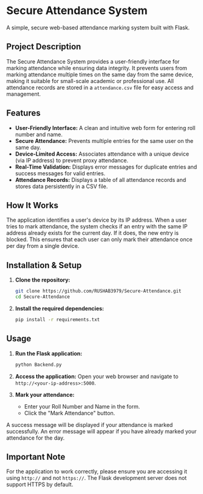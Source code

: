 # Secure Attendance System

A simple, secure web-based attendance marking system built with Flask.

## Project Description

The Secure Attendance System provides a user-friendly interface for marking attendance while ensuring data integrity. It prevents users from marking attendance multiple times on the same day from the same device, making it suitable for small-scale academic or professional use. All attendance records are stored in a `attendance.csv` file for easy access and management.

## Features

- **User-Friendly Interface:** A clean and intuitive web form for entering roll number and name.
- **Secure Attendance:** Prevents multiple entries for the same user on the same day.
- **Device-Limited Access:** Associates attendance with a unique device (via IP address) to prevent proxy attendance.
- **Real-Time Validation:** Displays error messages for duplicate entries and success messages for valid entries.
- **Attendance Records:** Displays a table of all attendance records and stores data persistently in a CSV file.

## How It Works

The application identifies a user's device by its IP address. When a user tries to mark attendance, the system checks if an entry with the same IP address already exists for the current day. If it does, the new entry is blocked. This ensures that each user can only mark their attendance once per day from a single device.

## Installation & Setup

1.  **Clone the repository:**
    ```bash
    git clone https://github.com/RUSHAB3979/Secure-Attendance.git
    cd Secure-Attendance
    ```

2.  **Install the required dependencies:**
    ```bash
    pip install -r requirements.txt
    ```

## Usage

1.  **Run the Flask application:**
    ```bash
    python Backend.py
    ```

2.  **Access the application:**
    Open your web browser and navigate to `http://<your-ip-address>:5000`.

3.  **Mark your attendance:**
    - Enter your Roll Number and Name in the form.
    - Click the "Mark Attendance" button.

A success message will be displayed if your attendance is marked successfully. An error message will appear if you have already marked your attendance for the day.

## Important Note

For the application to work correctly, please ensure you are accessing it using `http://` and not `https://`. The Flask development server does not support HTTPS by default.
